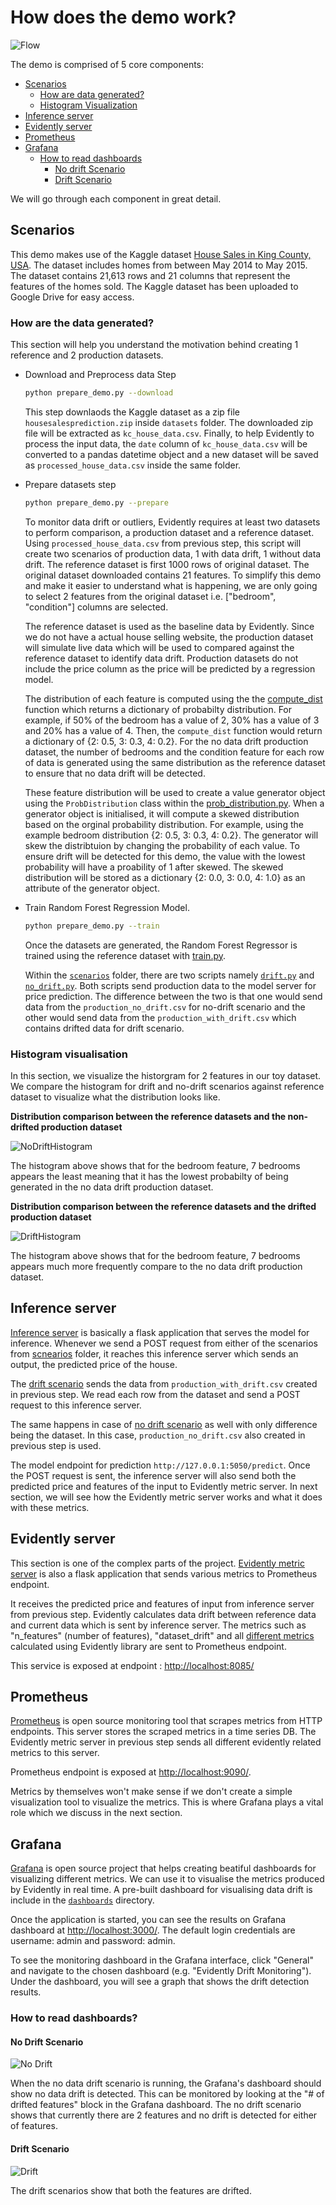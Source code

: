# How does the demo work?

![Flow](assets/images/Monitoring_Flow_Chart.png)

The demo is comprised of 5 core components:

- [Scenarios](#scenarios)
  - [How are data generated?](#how-are-the-data-generated)
  - [Histogram Visualization](#histogram-visualisation)
- [Inference server](#inference-server)
- [Evidently server](#evidently-server)
- [Prometheus](#prometheus)
- [Grafana](#grafana)
  - [How to read dashboards](#how-to-read-dashboards)
    - [No drift Scenario](#no-drift-scenario)
    - [Drift Scenario](#drift-scenario)

We will go through each component in great detail.

## Scenarios

This demo makes use of the Kaggle dataset [House Sales in King County, USA](https://www.kaggle.com/datasets/harlfoxem/housesalesprediction). The dataset includes homes from between May 2014 to May 2015. The dataset contains 21,613 rows and 21 columns that represent the features of the homes sold. The Kaggle dataset has been uploaded to Google Drive for easy access.

### How are the data generated?

This section will help you understand the motivation behind creating 1 reference and 2 production datasets.

- Download and Preprocess data Step

    ```bash
    python prepare_demo.py --download
    ```

    This step downlaods the Kaggle dataset as a zip file `housesalesprediction.zip` inside `datasets` folder. The downloaded zip file will be extracted as `kc_house_data.csv`. Finally, to help Evidently to process the input data, the `date` column of `kc_house_data.csv` will be converted to a pandas datetime object and a new dataset will be saved as `processed_house_data.csv` inside the same folder.

- Prepare datasets step

    ```bash
    python prepare_demo.py --prepare
    ```

    To monitor data drift or outliers, Evidently requires at least two datasets to perform comparison, a production dataset and a reference dataset. Using `processed_house_data.csv` from previous step, this script will create two scenarios of production data, 1 with data drift, 1 without data drift. The reference dataset is first 1000 rows of original dataset. The original dataset downloaded contains 21 features. To simplify this demo and make it easier to understand what is happening, we are only going to select 2 features from the original dataset i.e. ["bedroom", "condition"] columns are selected.

    The reference dataset is used as the baseline data by Evidently. Since we do not have a actual house selling website, the production dataset will simulate live data which will be used to compared against the reference dataset to identify data drift. Production datasets do not include the price column as the price will be predicted by a regression model.

    The distribution of each feature is computed using the the [compute_dist](https://github.com/fuzzylabs/evidently-monitoring-demo/blob/master/utils/prepare_demo.py#L37) function which returns a dictionary of probabilty distribution. For example, if 50% of the bedroom has a value of 2, 30% has a value of 3 and 20% has a value of 4. Then, the `compute_dist` function would return a dictionary of {2: 0.5, 3: 0.3, 4: 0.2}. For the no data drift production dataset, the number of bedrooms and the condition feature for each row of data is generated using the same distribution as the reference dataset to ensure that no data drift will be detected.

    These feature distribution will be used to create a value generator object using the `ProbDistribution` class within the [prob_distribution.py](../utils/prob_distribution.py). When a generator object is initialised, it will compute a skewed distribution based on the orginal probability distribution. For example, using the example bedroom distribution {2: 0.5, 3: 0.3, 4: 0.2}. The generator will skew the distribtuion by changing the probability of each value. To ensure drift will be detected for this demo, the value with the lowest probability will have a proability of 1 after skewed. The skewed distribution will be stored as a dictionary {2: 0.0, 3: 0.0, 4: 1.0} as an attribute of the generator object.

- Train Random Forest Regression Model.

    ```bash
    python prepare_demo.py --train
    ```

    Once the datasets are generated, the Random Forest Regressor is trained using the reference dataset with [train.py](../pipeline/train.py).

    Within the [`scenarios`](../scenarios) folder, there are two scripts namely [`drift.py`](../scenarios/drift.py) and [`no_drift.py`](../scenarios/no_drift.py). Both scripts send production data to the model server for price prediction. The difference between the two is that one would send data from the `production_no_drift.csv` for no-drift scenario and the other would send data from the `production_with_drift.csv` which contains drifted data for drift scenario.

### Histogram visualisation

In this section, we visualize the historgram for 2 features in our toy dataset. We compare the histogram for drift and no-drift scenarios against reference dataset to visualize what the distribution looks like.

**Distribution comparison between the reference datasets and the non-drifted production dataset**

![NoDriftHistogram](assets/images/No_Drift_Histogram.png)

The histogram above shows that for the bedroom feature, 7 bedrooms appears the least meaning that it has the lowest probabilty of being generated in the no data drift production dataset.

**Distribution comparison between the reference datasets and the drifted production dataset**

![DriftHistogram](assets/images/Drift_Histogram.png)

The histogram above shows that for the bedroom feature, 7 bedrooms appears much more frequently compare to the no data drift production dataset.

## Inference server

[Inference server](../server/model_server/inference_server.py) is basically a flask application that serves the model for inference. Whenever we send a POST request from either of the scenarios from [scnearios](../scenarios/) folder, it reaches this inference server which sends an output, the predicted price of the house.

The [drift scenario](../scenarios/drift.py) sends the data from `production_with_drift.csv` created in previous step. We read each row from the dataset and send a POST request to this inference server.

The same happens in case of [no drift scenario](../scenarios/no_drift.py) as well with only difference being the dataset. In this case, `production_no_drift.csv` also created in previous step is used.

The model endpoint for prediction `http://127.0.0.1:5050/predict`. Once the POST request is sent, the inference server will also send both the predicted price and features of the input to Evidently metric server. In next section, we will see how the Evidently metric server works and what it does with these metrics.

## Evidently server

This section is one of the complex parts of the project. [Evidently metric server](../server/monitoring_server/metric_server.py) is also a flask application that sends various metrics to Prometheus endpoint.

It receives the predicted price and features of input from inference server from previous step. Evidently calculates data drift between reference data and current data which is sent by inference server. The metrics such as "n_features" (number of features), "dataset_drift" and all [different metrics](https://docs.evidentlyai.com/reference/all-metrics#data-drift) calculated using Evidently library are sent to Prometheus endpoint.

This service is exposed at endpoint : <http://localhost:8085/>

## Prometheus

[Prometheus](https://prometheus.io/) is open source monitoring tool that scrapes metrics from HTTP endpoints. This server stores the scraped metrics in a time series DB. The Evidently metric server in previous step sends all different evidently related metrics to this server.

Prometheus endpoint is exposed at <http://localhost:9090/>.

Metrics by themselves won't make sense if we don't create a simple visualization tool to visualize the metrics. This is where Grafana plays a vital role which we discuss in the next section.

## Grafana

[Grafana](https://grafana.com/) is open source project that helps creating beatiful dashboards for visualizing different metrics. We can use it to visualise the metrics produced by Evidently in real time. A pre-built dashboard for visualising data drift is include in the [`dashboards`](../dashboards) directory.

Once the application is started, you can see the results on Grafana dashboard at <http://localhost:3000/>. The default login credentials are username: admin and password: admin.

To see the monitoring dashboard in the Grafana interface, click "General" and navigate to the chosen dashboard (e.g. "Evidently Drift Monitoring"). Under the dashboard, you will see a graph that shows the drift detection results.

### How to read dashboards?

#### No Drift Scenario

![No Drift](assets/images/No_Drift.png)

When the no data drift scenario is running, the Grafana's dashboard should show no data drift is detected. This can be monitored by looking at the "# of drifted features" block in the Grafana dashboard. The no drift scenario shows that currently there are 2 features and no drift is detected for either of features.

#### Drift Scenario

![Drift](assets/images/Data_Drift.png)

The drift scenarios show that both the features are drifted.
